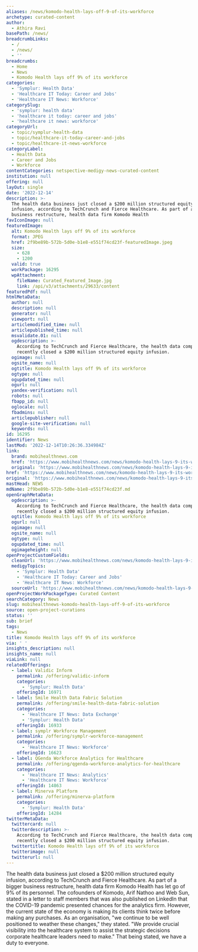 ```yaml
---
aliases: /news/komodo-health-lays-off-9-of-its-workforce
archetype: curated-content
author:
  - Athira Ravi
basePath: /news/
breadcrumbLinks:
  - /
  - /news/
  - ''
breadcrumbs:
  - Home
  - News
  - Komodo Health lays off 9% of its workforce
categories:
  - 'Symplur: Health Data'
  - 'Healthcare IT Today: Career and Jobs'
  - 'Healthcare IT News: Workforce'
categorySlug:
  - 'symplur: health data'
  - 'healthcare it today: career and jobs'
  - 'healthcare it news: workforce'
categoryUrl:
  - topic/symplur-health-data
  - topic/healthcare-it-today-career-and-jobs
  - topic/healthcare-it-news-workforce
categoryLabel:
  - Health Data
  - Career and Jobs
  - Workforce
contentCategories: netspective-medigy-news-curated-content
institution: null
offering: null
layOut: single
date: '2022-12-14'
description: >-
  The health data business just closed a $200 million structured equity
  infusion, according to TechCrunch and Fierce Healthcare. As part of a bigger
  business restructure, health data firm Komodo Health 
favIconImage: null
featuredImage:
  alt: Komodo Health lays off 9% of its workforce
  format: JPEG
  href: 2f9be89b-572b-5d0e-b1e8-e551f74cd23f-featuredImage.jpeg
  size:
    - 628
    - 1200
  valid: true
  workPackage: 16295
  wpAttachment:
    fileName: Curated_Featured_Image.jpg
    link: /api/v3/attachments/29633/content
featuredPdf: null
htmlMetaData:
  author: null
  description: null
  generator: null
  viewport: null
  articlemodified_time: null
  articlepublished_time: null
  msvalidate.01: null
  ogdescription: >-
    According to TechCrunch and Fierce Healthcare, the health data company also
    recently closed a $200 million structured equity infusion.
  ogimage: null
  ogsite_name: null
  ogtitle: Komodo Health lays off 9% of its workforce
  ogtype: null
  ogupdated_time: null
  ogurl: null
  yandex-verification: null
  robots: null
  fbapp_id: null
  oglocale: null
  fbadmins: null
  articlepublisher: null
  google-site-verification: null
  keywords: null
id: 16295
identifier: News
lastMod: '2022-12-14T10:26:36.334984Z'
link:
  brand: mobihealthnews.com
  href: 'https://www.mobihealthnews.com/news/komodo-health-lays-9-its-workforce'
  original: 'https://www.mobihealthnews.com/news/komodo-health-lays-9-its-workforce'
href: 'https://www.mobihealthnews.com/news/komodo-health-lays-9-its-workforce'
original: 'https://www.mobihealthnews.com/news/komodo-health-lays-9-its-workforce'
mastHead: NEWS
mdName: 2f9be89b-572b-5d0e-b1e8-e551f74cd23f.md
openGraphMetaData:
  ogdescription: >-
    According to TechCrunch and Fierce Healthcare, the health data company also
    recently closed a $200 million structured equity infusion.
  ogtitle: Komodo Health lays off 9% of its workforce
  ogurl: null
  ogimage: null
  ogsite_name: null
  ogtype: null
  ogupdated_time: null
  ogimageheight: null
openProjectCustomFields:
  cleanUrl: 'https://www.mobihealthnews.com/news/komodo-health-lays-9-its-workforce'
  medigyTopics:
    - 'Symplur: Health Data'
    - 'Healthcare IT Today: Career and Jobs'
    - 'Healthcare IT News: Workforce'
  sourceUrl: 'https://www.mobihealthnews.com/news/komodo-health-lays-9-its-workforce'
openProjectWorkPackageType: Curated Content
searchCategory: News
slug: mobihealthnews-komodo-health-lays-off-9-of-its-workforce
source: open-project-curations
status: ''
sub: brief
tags:
  - News
title: Komodo Health lays off 9% of its workforce
via: ' '
insights_description: null
insights_name: null
viaLink: null
relatedOfferings:
  - label: Validic Inform
    permalink: /offering/validic-inform
    categories:
      - 'Symplur: Health Data'
    offeringId: 16971
  - label: Smile Health Data Fabric Solution
    permalink: /offering/smile-health-data-fabric-solution
    categories:
      - 'Healthcare IT News: Data Exchange'
      - 'Symplur: Health Data'
    offeringId: 16933
  - label: symplr Workforce Management
    permalink: /offering/symplr-workforce-management
    categories:
      - 'Healthcare IT News: Workforce'
    offeringId: 16623
  - label: QGenda Workforce Analytics for Healthcare
    permalink: /offering/qgenda-workforce-analytics-for-healthcare
    categories:
      - 'Healthcare IT News: Analytics'
      - 'Healthcare IT News: Workforce'
    offeringId: 14863
  - label: Minerva Platform
    permalink: /offering/minerva-platform
    categories:
      - 'Symplur: Health Data'
    offeringId: 14284
twitterMetaData:
  twittercard: null
  twitterdescription: >-
    According to TechCrunch and Fierce Healthcare, the health data company also
    recently closed a $200 million structured equity infusion.
  twittertitle: Komodo Health lays off 9% of its workforce
  twitterimage: null
  twitterurl: null
---
```

<p>The health data business just closed a $200 million structured equity infusion, according to TechCrunch and Fierce Healthcare. As part of a bigger business restructure, health data firm Komodo Health has let go of 9% of its personnel. The cofounders of Komodo, Arif Nathoo and Web Sun, stated in a letter to staff members that was also published on LinkedIn that the COVID-19 pandemic presented chances for the analytics firm. However, the current state of the economy is making its clients think twice before making any purchases. As an organisation, "we continue to be well positioned to weather these changes," they stated. "We provide crucial visibility into the healthcare system to assist the strategic decisions corporate healthcare leaders need to make." That being stated, we have a duty to everyone.</p>